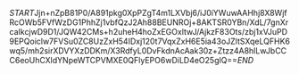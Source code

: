 $START$Jjn+nZpB81P0/A891pkg0XpPZgT4m1LXVbj6/iJ0iYWuwAAHhj8X8WjfRcOWb5FVfWzDG1PhhZj1vbfQzJ2Ah88BEUNROj+8AKTSR0YBn/XdL/7gnXrcaIkcjwD9D1/JQW42CMs+h2uheH4hoZxEGOxltwJ/AjkzF83Ots/zbj1xVJuPD9EPQoiclw7FVSu0ZC8UzZxH54IDxj120t7VqxZxH6E5ia43oJZltSXqeLQFHK6wq5/mh2sirXDVYXzDDKm/X3RdfyL0DvFkdnAcAak30z+Ztzz4A8hlLwJbCCC6eoUhCXldYNpeWTCPVMXE0QFlyEPO6wDiLD4eO25glQ==$END$